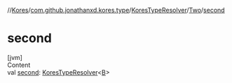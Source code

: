 //[Kores](../../../index.md)/[com.github.jonathanxd.kores.type](../../index.md)/[KoresTypeResolver](../index.md)/[Two](index.md)/[second](second.md)



# second  
[jvm]  
Content  
val [second](second.md): [KoresTypeResolver](../index.md)<[B](index.md)>  



